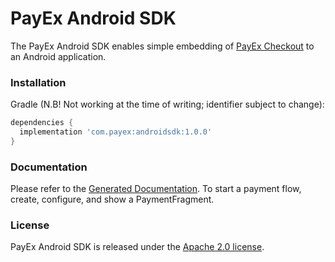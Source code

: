 # PayEx Android SDK

The PayEx Android SDK enables simple embedding of [PayEx Checkout](https://developer.payex.com/xwiki/wiki/developer/view/Main/ecommerce/payex-checkout) to an Android application.

### Installation

Gradle (N.B! Not working at the time of writing; identifier subject to change):
```gradle
dependencies {
  implementation 'com.payex:androidsdk:1.0.0'
}
```

### Documentation

Please refer to the [Generated Documentation](https://qvik-payex-dev.s3.eu-north-1.amazonaws.com/dokka/sdk/com.payex.mobilesdk/index.html). To start a payment flow, create, configure, and show a PaymentFragment.

### License

PayEx Android SDK is released under the [Apache 2.0 license](LICENSE).